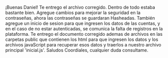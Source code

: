 ¡Buenas Daniel! Te entrego el archivo corregido. Dentro de todo estaba bastante bien.
Agregue cambios para mejorar la seguridad en la contraseñas, ahora las contraseñas se guardaran Hasheadas.
También agregue un inicio de sesion para que ingresen los datos de las cuentas,
y en el caso de no estar autenticadas, se comunica la falta de registros en la plataforma.
Te entrego el documento corregido ademas de archivos en las carpetas public que contienen los html para que ingresen los datos 
y los archivos javaScript para recuperar esos datos y traerlos a nuestro archivo principal 'inicial.js'.
Saludos Coordiales, cualquier duda consultame.
